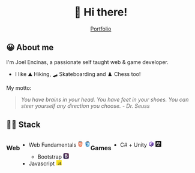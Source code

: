 <h1 align="center">👋 Hi there!</h1>
<p align="center">
  <a href="https://joelencinas.github.io/" target="_blank">Portfolio</a>
</p>

## 😀 About me
I'm Joel Encinas, a passionate self taught web & game developer. 
- I like ⛰️ Hiking, 🛹 Skateboarding and ♟️ Chess too!

My motto:
>*You have brains in your head. You have feet in your shoes. You can steer yourself any direction you choose. - Dr. Seuss*

## 👨‍💻 Stack

<div style="display:flex;">
   <div style="display:flex;">
    <h3>Web</h3>
     <ul>
       <li>Web Fundamentals <img src="https://raw.githubusercontent.com/JoelEncinas/JoelEncinas/main/stack_icons/html5.png" alt="html" width="15" height="15"/> <img src="https://raw.githubusercontent.com/JoelEncinas/JoelEncinas/main/stack_icons/css3.png" alt="css" width="15" height="15"/></li>
       <ul>
         <li>Bootstrap <img src="https://raw.githubusercontent.com/JoelEncinas/JoelEncinas/main/stack_icons/bootstrap.png" alt="bootstrap" width="15" height="15"/></li>
       </ul>
       <li>Javascript <img src="https://raw.githubusercontent.com/JoelEncinas/JoelEncinas/main/stack_icons/javascript.png" alt="javascript" width="15" height="15"/></li>
     </ul>
  </div>
  <div style="display:flex;">
      <h3>Games</h3>
      <ul>
        <li>C# + Unity <img src="https://raw.githubusercontent.com/JoelEncinas/JoelEncinas/main/stack_icons/c_sharp.png" alt="csharp" width="15" height="15"/> <img src="https://raw.githubusercontent.com/JoelEncinas/JoelEncinas/main/stack_icons/unity.png" alt="unity" width="15" height="15"/></li>
    </ul>
  </div>
</div>
